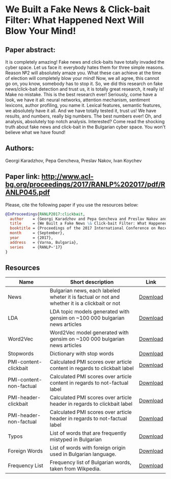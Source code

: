 # We Built a Fake News & Click-bait Filter: What Happened Next Will Blow Your Mind!

## Paper abstract:
It is completely amazing! Fake news and click-baits have totally invaded the cyber space. Let us face it: everybody hates them for three simple reasons. Reason №2 will absolutely amaze you. What these can achieve at the time of election will completely blow your mind! Now, we all agree, this cannot go on, you know, somebody has to stop it. So, we did this research on fake news/click-bait detection and trust us, it is totally great research, it really is! Make no mistake. This is the best research ever!  Seriously, come have a look, we have it all: neural networks, attention mechanism, sentiment lexicons, author profiling, you name it. Lexical features, semantic features, we absolutely have it all. And we have totally tested it, trust us! We have results, and numbers, really big numbers. The best numbers ever! Oh, and analysis, absolutely top notch analysis. Interested? Come read the shocking truth about fake news and click-bait in the Bulgarian cyber space. You won't believe what we have found!

## Authors:
Georgi Karadzhov, Pepa Gencheva, Preslav Nakov, Ivan Koychev
## Paper link: http://www.acl-bg.org/proceedings/2017/RANLP%202017/pdf/RANLP045.pdf

Please, cite the following paper if you use the resources below:
```bib
@InProceedings{RANLP2017:clickbait,
  author    = {Georgi Karadzhov and Pepa Gencheva and Preslav Nakov and Ivan Koychev},
  title     = {We Built a Fake News \& Click-bait Filter: What Happened Next Will Blow Your Mind!},
  booktitle = {Proceedings of the 2017 International Conference on Recent Advances in Natural Language Processing},
  month     = {September},
  year      = {2017},
  address   = {Varna, Bulgaria},
  series    = {RANLP~'17}
}
```

## Resources


| Name | Short description | Link|
| --- | --- | --- |
| News | Bulgarian news, each labeled wheter it is factual or not and whether it is a clickbait or not  | [Download](https://drive.google.com/uc?export=download&id=0B0rQz7n3NJj4NWgzczJDTGUxUGc) | 
| LDA | LDA topic models generated with gensim on ~100 000 bulgarian news articles  | [Download](https://drive.google.com/uc?export=download&id=0B0rQz7n3NJj4R1ozLU43T181WFE) | 
| Word2Vec | Word2Vec model generated with gensim on ~100 000 bulgarian news articles   | [Download](https://drive.google.com/file/d/0B0rQz7n3NJj4RllVZGE2Z1pxeG8/view?usp=sharing&resourcekey=0-6gZYdc6Mibjt6uOvXz7xgg) | 
| Stopwords | Dictionary with stop words | [Download](https://drive.google.com/uc?export=download&id=0B0rQz7n3NJj4TVF6MHhsTXhtaEk) | 
| PMI-content-clickbait | Calculated PMI scores over article content in regards to clickbait label | [Download](https://drive.google.com/file/d/0B0rQz7n3NJj4ZnJXSkhwbHEtX1E/view?usp=sharing&resourcekey=0-DA4zb1vvVa4ZUCQA2KgD6w) | 
| PMI-content-non-factual | Calculated PMI scores over article content in regards to not-factual label | [Download](https://drive.google.com/file/d/0B0rQz7n3NJj4NkpuYkpwSy1TT28/view?usp=sharing&resourcekey=0-g8fwo1pYOv5vi8z4yYhTxw) | 
| PMI-header-clickbait | Calculated PMI scores over article header in regards to clickbait label | [Download](https://drive.google.com/file/d/0B0rQz7n3NJj4QV9HWGtXY0lGaGc/view?usp=sharing&resourcekey=0-Y648g6VDJW_hvrvSq26ttA) | 
| PMI-header-non-factual |  Calculated PMI scores over article header in regards to not-factual label | [Download](https://drive.google.com/file/d/0B0rQz7n3NJj4SDJXdXM4c2JsUEU/view?usp=sharing&resourcekey=0-UekgyOeD6BCwX7CUf6clGQ) | 
| Typos |  List of words that are frequently mistyped in Bulgarian | [Download](https://drive.google.com/open?id=0B-N_VIy8wtKndFhyWjJTaUtQZE0) | 
| Foreign Words |  List of words with foreign origin used in Bulgarian language. | [Download](https://docs.google.com/document/d/1V2f-dQ0zPc-GGBNn8ymNb3sqU1WdERRt5Fga-RLthpI/edit?usp=sharing) | 
| Frequency List |  Frequency list of Bulgarian words, taken from Wikpedia. | [Download](https://drive.google.com/file/d/0B-N_VIy8wtKna3JRM2h2eVZQUXc/view?usp=sharing) | 
